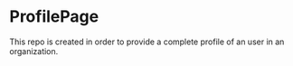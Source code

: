 # ProfilePage

This repo is created in order to provide a complete profile of an user in an organization.
